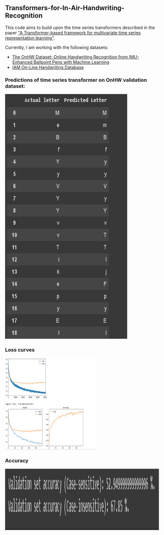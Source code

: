 ## Transformers-for-In-Air-Handwriting-Recognition

This code aims to build upon the time series transformers described in the paper ["A Transformer-based framework for multivariate time series representation learning"](https://arxiv.org/abs/2010.02803).

Currently, I am working with the following datasets:
- [The OnHW Dataset: Online Handwriting Recognition from IMU-Enhanced Ballpoint Pens with Machine Learning](https://stabilodigital.com/onhw-dataset/)
- [IAM On-Line Handwriting Database](https://fki.tic.heia-fr.ch/databases/iam-on-line-handwriting-database)

### Predictions of time series transformer on OnHW validation dataset:
<img src="images/preds.jpeg" alt="Predictions" width="400" height="800"/>

### Loss curves
<img src="images/losses.jpeg" alt="Loss curves" width="300" height="300"/>


### Accuracy
<img src="images/accuracy.jpeg" alt="accuracy" width="600" height="200"/>

